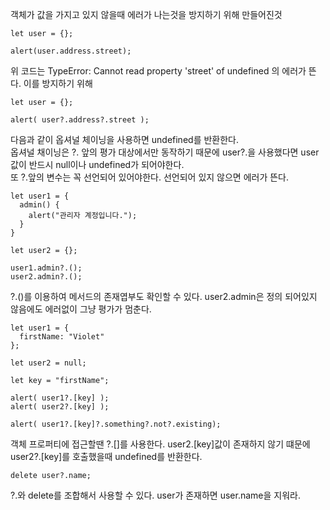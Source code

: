 객체가 값을 가지고 있지 않을때 에러가 나는것을 방지하기 위해 만들어진것
```
let user = {};

alert(user.address.street);
```
위 코드는 TypeError: Cannot read property 'street' of undefined 의 에러가 뜬다. 이를 방지하기 위해
```
let user = {}; 

alert( user?.address?.street );
```
다음과 같이 옵셔널 체이닝을 사용하면 undefined를 반환한다.<br>
옵셔널 채이닝은 ?. 앞의 평가 대상에서만 동작하기 때문에 user?.을 사용했다면 user값이 반드시 null이나 undefined가 되어야한다.<br>
또 ?.앞의 변수는 꼭 선언되어 있어야한다. 선언되어 있지 않으면 에러가 뜬다.

```
let user1 = {
  admin() {
    alert("관리자 계정입니다.");
  }
}

let user2 = {};

user1.admin?.();
user2.admin?.();
```
?.()를 이용하여 메서드의 존재엽부도 확인할 수 있다. user2.admin은 정의 되어있지 않음에도 에러없이 그냥 평가가 멈춘다.
```
let user1 = {
  firstName: "Violet"
};

let user2 = null;

let key = "firstName";

alert( user1?.[key] );
alert( user2?.[key] );

alert( user1?.[key]?.something?.not?.existing);
```
객체 프로퍼티에 접근할땐 ?.[]를 사용한다. user2.[key]값이 존재하지 않기 떄문에 user2?.[key]를 호출했을때 undefined를 반환한다.
```
delete user?.name;
```
?.와 delete를 조합해서 사용할 수 있다. user가 존재하면 user.name을 지워라.
